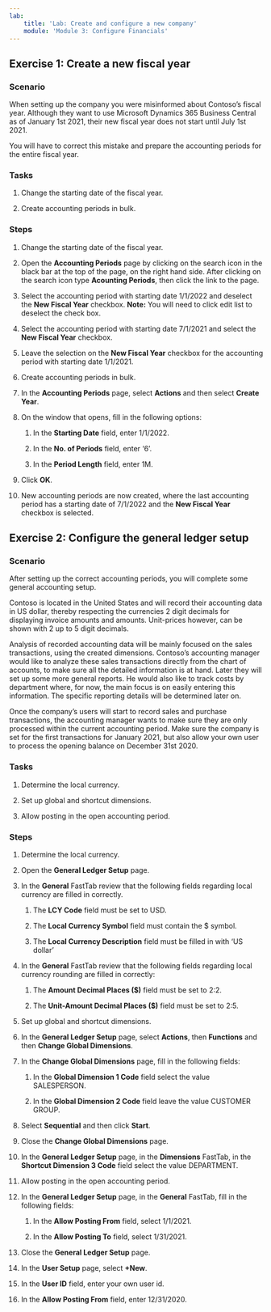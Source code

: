 ```yaml
---
lab:
    title: 'Lab: Create and configure a new company'
    module: 'Module 3: Configure Financials'
---
```


## Exercise 1: Create a new fiscal year

### Scenario

When setting up the company you were misinformed about Contoso’s fiscal year.
Although they want to use Microsoft Dynamics 365 Business Central as of January
1st 2021, their new fiscal year does not start until July 1st 2021.

You will have to correct this mistake and prepare the accounting periods for the
entire fiscal year.

### Tasks

1.  Change the starting date of the fiscal year.

2.  Create accounting periods in bulk.

### Steps

1.  Change the starting date of the fiscal year.

2.  Open the **Accounting Periods** page by clicking on the search icon in the black bar at the top of the page, on the right hand side. After clicking on the search icon type **Acounting Periods**, then click the link to the page.

3.  Select the accounting period with starting date 1/1/2022 and deselect
    the **New Fiscal Year** checkbox.
    **Note:** You will need to click edit list to deselect the check box.

4.  Select the accounting period with starting date 7/1/2021 and select the
    **New Fiscal Year** checkbox.

5.  Leave the selection on the **New Fiscal Year** checkbox for the
    accounting period with starting date 1/1/2021.

6.  Create accounting periods in bulk.

7.  In the **Accounting Periods** page, select **Actions** and then select
    **Create Year**.

8.  On the window that opens, fill in the following options:

       1.  In the **Starting Date** field, enter 1/1/2022.

       2.  In the **No. of Periods** field, enter ‘6’.

       3.  In the **Period Length** field, enter 1M.

9.  Click **OK**.

10.  New accounting periods are now created, where the last accounting period
    has a starting date of 7/1/2022 and the **New Fiscal Year** checkbox is
    selected.

## Exercise 2: Configure the general ledger setup

### Scenario

After setting up the correct accounting periods, you will complete some general
accounting setup.

Contoso is located in the United States and will record their accounting data in
US dollar, thereby respecting the currencies 2 digit decimals for displaying
invoice amounts and amounts. Unit-prices however, can be shown with 2 up to 5
digit decimals.

Analysis of recorded accounting data will be mainly focused on the sales
transactions, using the created dimensions. Contoso’s accounting manager would
like to analyze these sales transactions directly from the chart of accounts, to
make sure all the detailed information is at hand. Later they will set up some
more general reports. He would also like to track costs by department where, for
now, the main focus is on easily entering this information. The specific
reporting details will be determined later on.

Once the company’s users will start to record sales and purchase transactions,
the accounting manager wants to make sure they are only processed within the
current accounting period. Make sure the company is set for the first
transactions for January 2021, but also allow your own user to process the
opening balance on December 31st 2020.

### Tasks

1.  Determine the local currency.

2.  Set up global and shortcut dimensions.

3.  Allow posting in the open accounting period.

### Steps

1.  Determine the local currency.

2.  Open the **General Ledger Setup** page.

3.  In the **General** FastTab review that the following fields regarding
    local currency are filled in correctly.

       1.  The **LCY Code** field must be set to USD.

       2.  The **Local Currency Symbol** field must contain the \$ symbol.

       3.  The **Local Currency Description** field must be filled in with ‘US
            dollar’

4.  In the **General** FastTab review that the following fields regarding
    local currency rounding are filled in correctly:

       1.  The **Amount Decimal Places (\$)** field must be set to 2:2.

       2.  The **Unit-Amount Decimal Places (\$)** field must be set to 2:5.

5.  Set up global and shortcut dimensions.

6.  In the **General Ledger Setup** page, select **Actions**, then
    **Functions** and then **Change Global Dimensions**.

7.  In the **Change Global Dimensions** page, fill in the following fields:

       1.  In the **Global Dimension 1 Code** field select the value
            SALESPERSON.

       2.  In the **Global Dimension 2 Code** field leave the value CUSTOMER
            GROUP.

8.  Select **Sequential** and then click **Start**.

9.  Close the **Change Global Dimensions** page.

10.  In the **General Ledger Setup** page, in the **Dimensions** FastTab, in
    the **Shortcut Dimension 3 Code** field select the value DEPARTMENT.

11.  Allow posting in the open accounting period.

12.  In the **General Ledger Setup** page, in the **General** FastTab, fill
    in the following fields:

       1.  In the **Allow Posting From** field, select 1/1/2021.

       2.  In the **Allow Posting To** field, select 1/31/2021.

13.  Close the **General Ledger Setup** page.

14.   In the **User Setup** page, select **+New**.

15.  In the **User ID** field, enter your own user id.

16.  In the **Allow Posting From** field, enter 12/31/2020.
